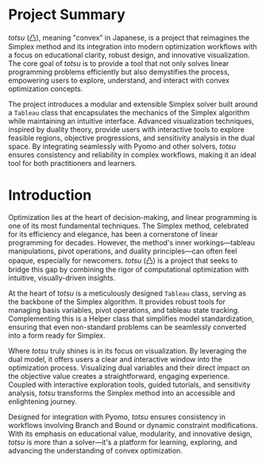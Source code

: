 # Project Summary

*totsu* (凸), meaning "convex" in Japanese, is a project that reimagines the Simplex method and its integration into modern optimization workflows with a focus on educational clarity, robust design, and innovative visualization. The core goal of *totsu* is to provide a tool that not only solves linear programming problems efficiently but also demystifies the process, empowering users to explore, understand, and interact with convex optimization concepts.

The project introduces a modular and extensible Simplex solver built around a `Tableau` class that encapsulates the mechanics of the Simplex algorithm while maintaining an intuitive interface. Advanced visualization techniques, inspired by duality theory, provide users with interactive tools to explore feasible regions, objective progressions, and sensitivity analysis in the dual space. By integrating seamlessly with Pyomo and other solvers, *totsu* ensures consistency and reliability in complex workflows, making it an ideal tool for both practitioners and learners.

# Introduction

Optimization lies at the heart of decision-making, and linear programming is one of its most fundamental techniques. The Simplex method, celebrated for its efficiency and elegance, has been a cornerstone of linear programming for decades. However, the method's inner workings—tableau manipulations, pivot operations, and duality principles—can often feel opaque, especially for newcomers. *totsu* (凸) is a project that seeks to bridge this gap by combining the rigor of computational optimization with intuitive, visually-driven insights.

At the heart of *totsu* is a meticulously designed `Tableau` class, serving as the backbone of the Simplex algorithm. It provides robust tools for managing basis variables, pivot operations, and tableau state tracking. Complementing this is a Helper class that simplifies model standardization, ensuring that even non-standard problems can be seamlessly converted into a form ready for Simplex.

Where *totsu* truly shines is in its focus on visualization. By leveraging the dual model, it offers users a clear and interactive window into the optimization process. Visualizing dual variables and their direct impact on the objective value creates a straightforward, engaging experience. Coupled with interactive exploration tools, guided tutorials, and sensitivity analysis, *totsu* transforms the Simplex method into an accessible and enlightening journey.

Designed for integration with Pyomo, *totsu* ensures consistency in workflows involving Branch and Bound or dynamic constraint modifications. With its emphasis on educational value, modularity, and innovative design, *totsu* is more than a solver—it's a platform for learning, exploring, and advancing the understanding of convex optimization.
